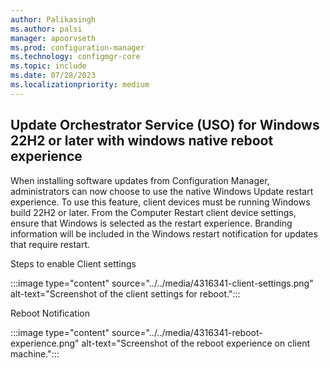 ```yaml
---
author: Palikasingh
ms.author: palsi
manager: apoorvseth
ms.prod: configuration-manager
ms.technology: configmgr-core
ms.topic: include
ms.date: 07/28/2023
ms.localizationpriority: medium
---
```


## <a name="bkmk_USOreboot"></a> Update Orchestrator Service (USO) for Windows 22H2 or later with windows native reboot experience 

<!--4316341-->
When installing software updates from Configuration Manager, administrators can now choose to use the native Windows Update restart experience. To use this feature, client devices must be running Windows build 22H2 or later. From the Computer Restart client device settings, ensure that Windows is selected as the restart experience. Branding information will be included in the Windows restart notification for updates that require restart. 

Steps to enable Client settings

:::image type="content" source="../../media/4316341-client-settings.png" alt-text="Screenshot of the client settings for reboot.":::

Reboot Notification

:::image type="content" source="../../media/4316341-reboot-experience.png" alt-text="Screenshot of the reboot experience on client machine.":::
